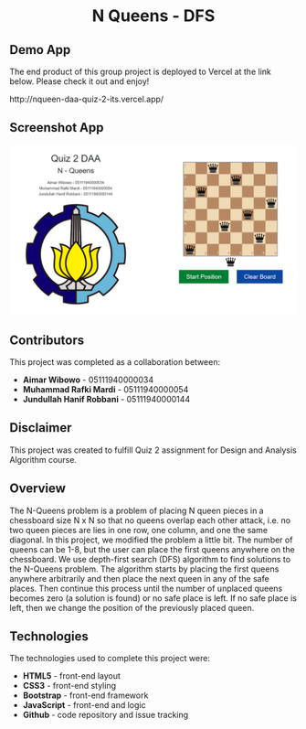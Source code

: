 <h1 align="center">N Queens - DFS</h1>

## Demo App

The end product of this group project is deployed to Vercel at the link below. Please check it out and enjoy!

<p>http://nqueen-daa-quiz-2-its.vercel.app/</p>

## Screenshot App

<img src="assets/ss.png" width="800">

## Contributors

This project was completed as a collaboration between:

- **Aimar Wibowo** - 05111940000034
- **Muhammad Rafki Mardi** - 05111940000054
- **Jundullah Hanif Robbani** - 05111940000144

## Disclaimer

This project was created to fulfill Quiz 2 assignment for Design and Analysis Algorithm course.

## Overview

The N-Queens problem is a problem of placing N queen pieces in a chessboard size N x N so that no queens overlap each other attack, i.e. no two queen pieces are lies in one row, one column, and one the same diagonal. In this project, we modified the problem a little bit. The number of queens can be 1-8, but the user can place the first queens anywhere on the chessboard. We use depth-first search (DFS) algorithm to find solutions to the N-Queens problem. The algorithm starts by placing the first queens anywhere arbitrarily and then place the next queen in any of the safe places. Then continue this process until the number of unplaced queens becomes zero (a solution is found) or no safe place is left. If no safe place is left, then we change the position of the previously placed queen.

## Technologies

The technologies used to complete this project were:

- **HTML5** - front-end layout
- **CSS3** - front-end styling
- **Bootstrap** - front-end framework
- **JavaScript** - front-end and logic
- **Github** - code repository and issue tracking
